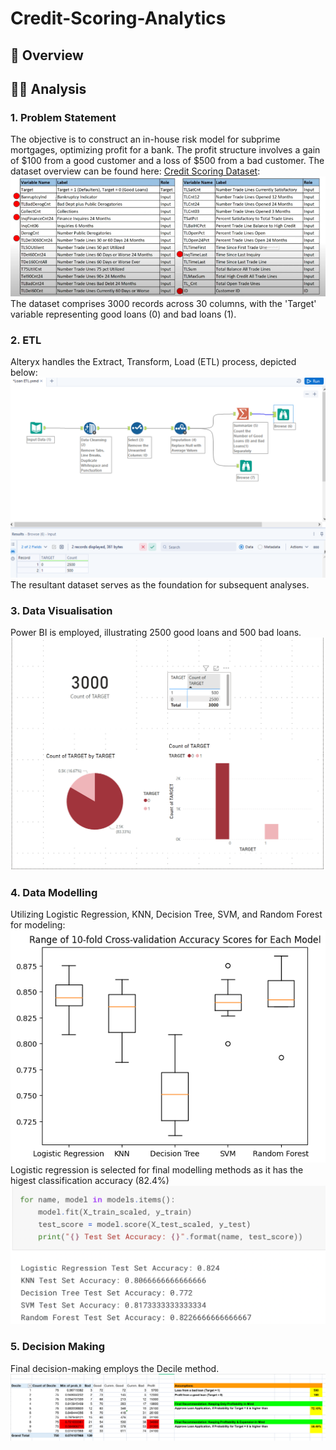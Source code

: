 # Credit-Scoring-Analytics

## 📝 Overview

##  👨‍💻 Analysis 
### 1. Problem Statement
The objective is to construct an in-house risk model for subprime mortgages, optimizing profit for a bank. The profit structure involves a gain of $100 from a good customer and a loss of $500 from a bad customer. The dataset overview can be found here: [Credit Scoring Dataset](https://github.com/Rui-Huang-dotcom/Credit-Scoring-Analytics/blob/main/1.%20Credit%20Scoring.csv):
![Credit Scoring Dataset](https://github.com/Rui-Huang-dotcom/Credit-Scoring-Analytics/blob/main/image/0.png)  
The dataset comprises 3000 records across 30 columns, with the 'Target' variable representing good loans (0) and bad loans (1).
### 2. ETL
Alteryx handles the Extract, Transform, Load (ETL) process, depicted below:
![](https://github.com/Rui-Huang-dotcom/Credit-Scoring-Analytics/blob/main/image/1.png)  
The resultant dataset serves as the foundation for subsequent analyses.
### 3. Data Visualisation
Power BI is employed, illustrating 2500 good loans and 500 bad loans.
![](https://github.com/Rui-Huang-dotcom/Credit-Scoring-Analytics/blob/main/image/2.png)  
### 4. Data Modelling
Utilizing Logistic Regression, KNN, Decision Tree, SVM, and Random Forest for modeling:
![](https://github.com/Rui-Huang-dotcom/Credit-Scoring-Analytics/blob/main/image/3.png) 
Logistic regression is selected for final modelling methods as it has the higest classification accuracy (82.4%)
![](https://github.com/Rui-Huang-dotcom/Credit-Scoring-Analytics/blob/main/image/Screenshot%202023-12-21%20at%2015.38.10.png)
### 5. Decision Making
Final decision-making employs the Decile method.
![](https://github.com/Rui-Huang-dotcom/Credit-Scoring-Analytics/blob/main/image/4.png) 




